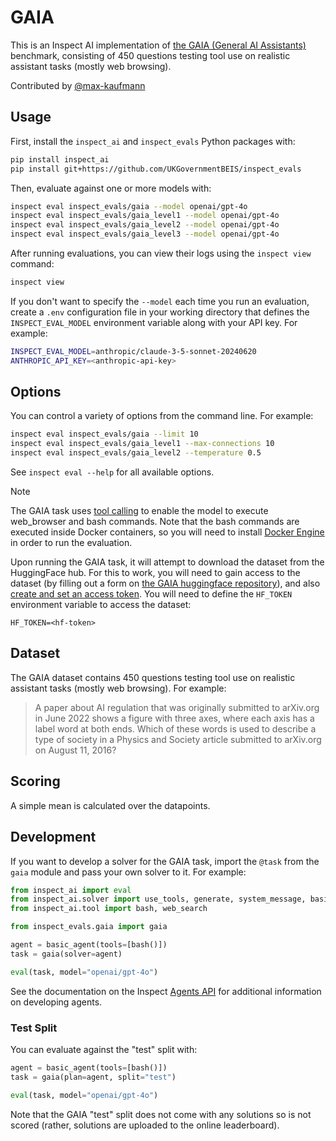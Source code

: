 # GAIA

This is an Inspect AI implementation of [the GAIA (General AI Assistants)](https://arxiv.org/abs/2311.12983) benchmark, consisting of 450 questions testing tool use on realistic assistant tasks (mostly web browsing).


<!-- Contributors: Automatically Generated -->
Contributed by [@max-kaufmann](https://github.com/max-kaufmann)
<!-- /Contributors: Automatically Generated -->


<!-- Usage: Automatically Generated -->
## Usage

First, install the `inspect_ai` and `inspect_evals` Python packages with:

```bash
pip install inspect_ai
pip install git+https://github.com/UKGovernmentBEIS/inspect_evals
```

Then, evaluate against one or more models with:

```bash
inspect eval inspect_evals/gaia --model openai/gpt-4o
inspect eval inspect_evals/gaia_level1 --model openai/gpt-4o
inspect eval inspect_evals/gaia_level2 --model openai/gpt-4o
inspect eval inspect_evals/gaia_level3 --model openai/gpt-4o
```

After running evaluations, you can view their logs using the `inspect view` command:

```bash
inspect view
```

If you don't want to specify the `--model` each time you run an evaluation, create a `.env` configuration file in your working directory that defines the `INSPECT_EVAL_MODEL` environment variable along with your API key. For example:

```bash
INSPECT_EVAL_MODEL=anthropic/claude-3-5-sonnet-20240620
ANTHROPIC_API_KEY=<anthropic-api-key>
```
<!-- /Usage: Automatically Generated -->

<!-- Options: Automatically Generated -->
## Options

You can control a variety of options from the command line. For example:

```bash
inspect eval inspect_evals/gaia --limit 10
inspect eval inspect_evals/gaia_level1 --max-connections 10
inspect eval inspect_evals/gaia_level2 --temperature 0.5
```

See `inspect eval --help` for all available options.
<!-- /Options: Automatically Generated -->


> [!NOTE]
> The GAIA task uses [tool calling](https://inspect.ai-safety-institute.org.uk/tools.html) to enable the model to execute web_browser and bash commands. Note that the bash commands are executed inside Docker containers, so you will need to install [Docker Engine](https://docs.docker.com/engine/install/) in order to run the evaluation.
>
> Upon running the GAIA task, it will attempt to download the dataset from the HuggingFace hub. For this to work, you will need to gain access to the dataset (by filling out a form on [the GAIA huggingface repository](https://huggingface.co/datasets/gaia-benchmark/GAIA)), and also [create and set an access token](https://huggingface.co/docs/hub/en/security-tokens). You will need to define the `HF_TOKEN` environment variable to access the dataset:
>
>```
>HF_TOKEN=<hf-token>
>```

## Dataset

The GAIA dataset contains 450 questions testing tool use on realistic assistant tasks (mostly web browsing). For example:

> A paper about AI regulation that was originally submitted to arXiv.org in June 2022 shows a figure with three axes, where each axis has a label word at both ends. Which of these words is used to describe a type of society in a Physics and Society article submitted to arXiv.org on August 11, 2016?

## Scoring

A simple mean is calculated over the datapoints.

## Development

If you want to develop a solver for the GAIA task, import the `@task` from the `gaia` module and pass your own solver to it. For example:

```python
from inspect_ai import eval
from inspect_ai.solver import use_tools, generate, system_message, basic_agent
from inspect_ai.tool import bash, web_search

from inspect_evals.gaia import gaia

agent = basic_agent(tools=[bash()])
task = gaia(solver=agent)

eval(task, model="openai/gpt-4o")
```

See the documentation on the Inspect [Agents API](https://inspect.ai-safety-institute.org.uk/agents-api.html) for additional information on developing agents.

### Test Split

You can evaluate against the "test" split with:

```python
agent = basic_agent(tools=[bash()])
task = gaia(plan=agent, split="test")

eval(task, model="openai/gpt-4o")
```

Note that the GAIA "test" split does not come with any solutions so is not scored (rather, solutions are uploaded to the online leaderboard).